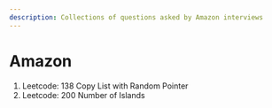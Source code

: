 ```yaml
---
description: Collections of questions asked by Amazon interviews
---
```


# Amazon

1. Leetcode: 138 Copy List with Random Pointer
2. Leetcode: 200 Number of Islands

